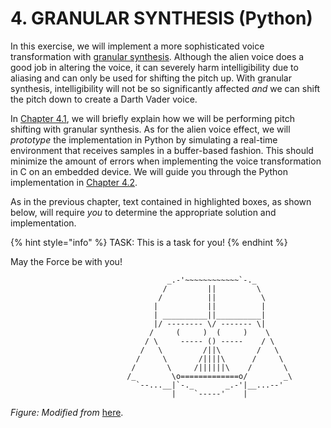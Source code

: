 # 4. GRANULAR SYNTHESIS \(Python\)

In this exercise, we will implement a more sophisticated voice transformation with [granular synthesis](https://en.wikipedia.org/wiki/Granular_synthesis). Although the alien voice does a good job in altering the voice, it can severely harm intelligibility due to aliasing and can only be used for shifting the pitch up. With granular synthesis, intelligibility will not be so significantly affected _and_ we can shift the pitch down to create a Darth Vader voice.

In [Chapter 4.1](effect_description.md), we will briefly explain how we will be performing pitch shifting with granular synthesis. As for the alien voice effect, we will _prototype_ the implementation in Python by simulating a real-time environment that receives samples in a buffer-based fashion. This should minimize the amount of errors when implementing the voice transformation in C on an embedded device. We will guide you through the Python implementation in [Chapter 4.2](implementation.md).

As in the previous chapter, text contained in highlighted boxes, as shown below, will require _you_ to determine the appropriate solution and implementation.

{% hint style="info" %}
TASK: This is a task for you!
{% endhint %}

May the Force be with you!

```text
                                   _.-'~~~~~~~~~~~~`-._
                                  /         ||         \
                                 /          ||          \
                                |           ||          |
                                | __________||__________|
                                |/ -------- \/ ------- \|
                               /     (     )  (     )    \
                              / \     ----- () -----    / \
                             /   \         /||\        /   \
                            /     \       /||||\      /     \
                           /       \     /||||||\    /       \
                          /_        \o=============o/        _\
                            `--...__|`-._       _.-'|__...--'
                                    |    `-----'    |
```

_Figure: Modified from_ [here](http://www.ascii-art.de/ascii/s/starwars.txt).

